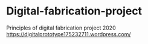 # Digital-fabrication-project
Principles of digital fabrication project 2020
https://digitalprototype175232711.wordpress.com/
